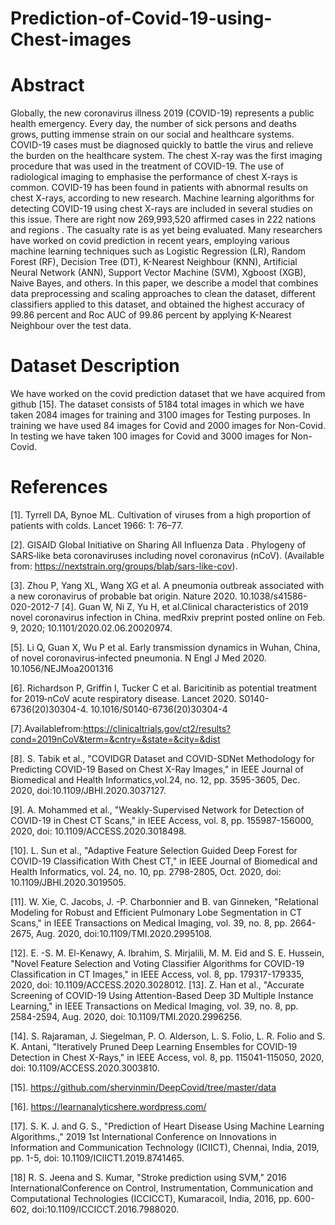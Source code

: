 # Prediction-of-Covid-19-using-Chest-images

# Abstract 
Globally, the new coronavirus illness 2019 (COVID-19) represents a public health emergency. Every day, the number of sick persons and deaths grows, putting immense strain on our social and healthcare systems. COVID-19 cases must be diagnosed quickly to battle the virus and relieve the burden on the healthcare system.
The chest X-ray was the first imaging procedure that was used in the treatment of COVID-19. The use of radiological imaging to emphasise the performance of chest X-rays is common. COVID-19 has been found in patients with abnormal results on chest X-rays, according to new research. Machine learning algorithms for detecting COVID-19 using chest X-rays are included in several studies on this issue.
There are right now 269,993,520 affirmed cases in 222 nations and regions . The casualty rate is as yet being evaluated. Many researchers have worked on covid prediction in recent years, employing various machine learning techniques such as Logistic Regression (LR), Random Forest (RF), Decision Tree (DT), K-Nearest Neighbour (KNN), Artificial Neural Network (ANN), Support Vector Machine (SVM), Xgboost (XGB), Naive Bayes, and others. In this paper, we describe a model that combines data preprocessing and scaling approaches to clean the dataset, different classifiers applied to this dataset, and obtained the highest accuracy of 99.86 percent and Roc AUC of 99.86 percent by applying K-Nearest Neighbour over the test data.


# Dataset Description 
We have worked on the covid prediction dataset that we have acquired from github [15]. The dataset consists of 5184 total images in which we have taken 2084 images for training and 3100 images for Testing purposes. In training we have used 84 images for Covid and 2000 images for Non-Covid. In testing we have taken 100 images for Covid and 3000 images for Non-Covid.
 
# References 

[1]. Tyrrell DA, Bynoe ML. Cultivation of viruses from a high proportion of patients with colds. Lancet 1966: 1: 76–77.

[2]. GISAID Global Initiative on Sharing All Influenza Data . Phylogeny of SARS‐like beta coronaviruses including novel coronavirus (nCoV). (Available from: https://nextstrain.org/groups/blab/sars-like-cov).

[3]. Zhou P, Yang XL, Wang XG et al. A pneumonia outbreak associated with a new coronavirus of probable bat origin. Nature 2020. 10.1038/s41586-020-2012-7
[4]. Guan W, Ni Z, Yu H, et al.Clinical characteristics of 2019 novel coronavirus infection in China. medRxiv preprint posted online on Feb. 9, 2020; 10.1101/2020.02.06.20020974.

[5]. Li Q, Guan X, Wu P et al. Early transmission dynamics in Wuhan, China, of novel coronavirus‐infected pneumonia. N Engl J Med 2020. 10.1056/NEJMoa2001316

[6]. Richardson P, Griffin I, Tucker C et al. Baricitinib as potential treatment for 2019‐nCoV acute respiratory disease. Lancet 2020. S0140-6736(20)30304-4. 10.1016/S0140-6736(20)30304-4

[7].Availablefrom:https://clinicaltrials.gov/ct2/results?cond=2019nCoV&term=&cntry=&state=&city=&dist

[8]. S. Tabik et al., "COVIDGR Dataset and COVID-SDNet Methodology for
Predicting COVID-19 Based on Chest X-Ray Images," in IEEE Journal of
Biomedical and Health Informatics,vol.24, no. 12, pp. 3595-3605, Dec. 2020,
doi:10.1109/JBHI.2020.3037127.

[9]. A. Mohammed et al., "Weakly-Supervised Network for Detection of COVID-19
in Chest CT Scans," in IEEE Access, vol. 8, pp. 155987-156000, 2020, doi:
10.1109/ACCESS.2020.3018498.

[10]. L. Sun et al., "Adaptive Feature Selection Guided Deep Forest for COVID-19
Classification With Chest CT," in IEEE Journal of Biomedical and Health
Informatics, vol. 24, no. 10, pp. 2798-2805, Oct. 2020, doi:
10.1109/JBHI.2020.3019505.

[11]. W. Xie, C. Jacobs, J. -P. Charbonnier and B. van Ginneken, "Relational
Modeling for Robust and Efficient Pulmonary Lobe Segmentation in CT Scans," in
IEEE Transactions on Medical Imaging, vol. 39, no. 8, pp. 2664-2675, Aug. 2020,
doi:10.1109/TMI.2020.2995108.

[12]. E. -S. M. El-Kenawy, A. Ibrahim, S. Mirjalili, M. M. Eid and S. E. Hussein, "Novel
Feature Selection and Voting Classifier Algorithms for COVID-19 Classification in
CT Images," in IEEE Access, vol. 8, pp. 179317-179335, 2020, doi:
10.1109/ACCESS.2020.3028012.
[13]. Z. Han et al., "Accurate Screening of COVID-19 Using Attention-Based Deep 3D
Multiple Instance Learning," in IEEE Transactions on Medical Imaging, vol. 39, no.
8, pp. 2584-2594, Aug. 2020, doi: 10.1109/TMI.2020.2996256.

[14]. S. Rajaraman, J. Siegelman, P. O. Alderson, L. S. Folio, L. R. Folio and S. K.
Antani, "Iteratively Pruned Deep Learning Ensembles for COVID-19 Detection in
Chest X-Rays," in IEEE Access, vol. 8, pp. 115041-115050, 2020, doi:
10.1109/ACCESS.2020.3003810.

[15]. https://github.com/shervinmin/DeepCovid/tree/master/data

[16]. https://learnanalyticshere.wordpress.com/

[17]. S. K. J. and G. S., "Prediction of Heart Disease Using Machine Learning
Algorithms.," 2019 1st International Conference on Innovations in Information
and Communication Technology (ICIICT), Chennai, India, 2019, pp. 1-5, doi:
10.1109/ICIICT1.2019.8741465.

[18] R. S. Jeena and S. Kumar, "Stroke prediction using SVM," 2016 InternationalConference on Control, Instrumentation, Communication and Computational
Technologies (ICCICCT), Kumaracoil, India, 2016, pp. 600-602, doi:10.1109/ICCICCT.2016.7988020.
